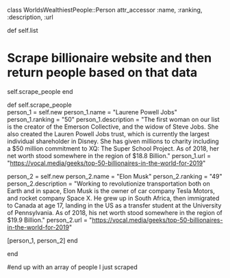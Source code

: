class WorldsWealthiestPeople::Person 
 attr_accessor :name, :ranking, :description, :url
 
 def self.list 
#  Scrape billionaire website and then return people based on that data 
  self.scrape_people
 end 
      
def self.scrape_people    
person_1 = self.new 
person_1.name = "Laurene Powell Jobs"
person_1.ranking = "50"
person_1.description = "The first woman on our list is the creator of the Emerson Collective, and the widow of Steve Jobs. She also created the Lauren Powell Jobs trust, which is currently the largest individual shareholder in Disney. She has given millions to charity including a $50 million commitment to XQ: The Super School Project. As of 2018, her net worth stood somewhere in the region of $18.8 Billion."
person_1.url = "https://vocal.media/geeks/top-50-billionaires-in-the-world-for-2019"

person_2 = self.new 
person_2.name = "Elon Musk"
person_2.ranking = "49"
person_2.description = "Working to revolutionize transportation both on Earth and in space, Elon Musk is the owner of car company Tesla Motors, and rocket company Space X. He grew up in South Africa, then immigrated to Canada at age 17, landing in the US as a transfer student at the University of Pennsylvania. As of 2018, his net worth stood somewhere in the region of $19.9 Billion."
person_2.url = "https://vocal.media/geeks/top-50-billionaires-in-the-world-for-2019"

[person_1, person_2]
    end 

 end 
  
  
  #end up with an array of people I just scraped 

